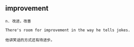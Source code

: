 ## improvement
```
n. 改进，改善

There's room for improvement in the way he tells jokes.

他讲笑话的方式还有待进步。
```